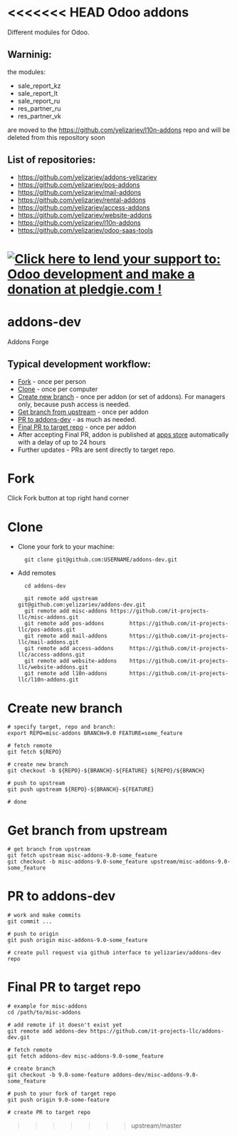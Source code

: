 <<<<<<< HEAD
Odoo addons
===========



Different modules for Odoo.

Warninig:
---------

the modules:
 - sale_report_kz
 - sale_report_lt
 - sale_report_ru
 - res_partner_ru
 - res_partner_vk

are moved to the https://github.com/yelizariev/l10n-addons repo and will be deleted from this repository soon


List of repositories:
---------------------

* https://github.com/yelizariev/addons-yelizariev
* https://github.com/yelizariev/pos-addons
* https://github.com/yelizariev/mail-addons
* https://github.com/yelizariev/rental-addons
* https://github.com/yelizariev/access-addons
* https://github.com/yelizariev/website-addons
* https://github.com/yelizariev/l10n-addons
* https://github.com/yelizariev/odoo-saas-tools

<a href='https://pledgie.com/campaigns/30787'><img alt='Click here to lend your support to: Odoo development and make a donation at pledgie.com !' src='https://pledgie.com/campaigns/30787.png?skin_name=chrome' border='0' ></a>
=======
# addons-dev

Addons Forge

## Typical development workflow:

* [Fork](#fork) - once per person
* [Clone](#clone) - once per computer
* [Create new branch](#create-new-branch) - once per addon (or set of addons). For managers only, because push access is needed.
* [Get branch from upstream](#get-branch-from-upstream) - once per addon
* [PR to addons-dev](#pr-to-addons-dev) - as much as needed.
* [Final PR to target repo](#final-pr-to-target-repo) - once per addon
* After accepting Final PR, addon is published at [apps store](https://www.odoo.com/apps/modules/browse?order=Newest) automatically with a delay of up to 24 hours
* Further updates - PRs are sent directly to target repo.

# Fork
Click Fork button at top right hand corner

# Clone

* Clone your fork to your machine:

        git clone git@github.com:USERNAME/addons-dev.git

* Add remotes

        cd addons-dev

        git remote add upstream          git@github.com:yelizariev/addons-dev.git
        git remote add misc-addons https://github.com/it-projects-llc/misc-addons.git
        git remote add pos-addons        https://github.com/it-projects-llc/pos-addons.git
        git remote add mail-addons       https://github.com/it-projects-llc/mail-addons.git
        git remote add access-addons     https://github.com/it-projects-llc/access-addons.git
        git remote add website-addons    https://github.com/it-projects-llc/website-addons.git
        git remote add l10n-addons       https://github.com/it-projects-llc/l10n-addons.git

# Create new branch

    # specify target, repo and branch:
    export REPO=misc-addons BRANCH=9.0 FEATURE=some_feature

    # fetch remote
    git fetch ${REPO}

    # create new branch
    git checkout -b ${REPO}-${BRANCH}-${FEATURE} ${REPO}/${BRANCH}

    # push to upstream
    git push upstream ${REPO}-${BRANCH}-${FEATURE}
    
    # done

# Get branch from upstream


    # get branch from upstream
    git fetch upstream misc-addons-9.0-some_feature
    git checkout -b misc-addons-9.0-some_feature upstream/misc-addons-9.0-some_feature


# PR to addons-dev

   
    # work and make commits
    git commit ...
   
    # push to origin
    git push origin misc-addons-9.0-some_feature
   
    # create pull request via github interface to yelizariev/addons-dev repo


# Final PR to target repo

    # example for misc-addons
    cd /path/to/misc-addons

    # add remote if it doesn't exist yet
    git remote add addons-dev https://github.com/it-projects-llc/addons-dev.git

    # fetch remote
    git fetch addons-dev misc-addons-9.0-some_feature

    # create branch
    git checkout -b 9.0-some-feature addons-dev/misc-addons-9.0-some_feature

    # push to your fork of target repo
    git push origin 9.0-some-feature

    # create PR to target repo
>>>>>>> upstream/master
